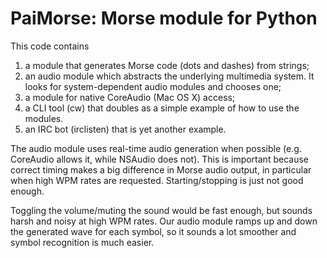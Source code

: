 # PaiMorse: Morse module for Python

This code contains

1. a module that generates Morse code (dots and dashes) from strings;
2. an audio module which abstracts the underlying multimedia system. It looks for system-dependent audio modules and chooses one;
3. a module for native CoreAudio (Mac OS X) access;
4. a CLI tool (cw) that doubles as a simple example of how to use the modules.
5. an IRC bot (irclisten) that is yet another example.

The audio module uses real-time audio generation when possible (e.g. CoreAudio allows it, while NSAudio does not). This is important because correct timing makes a big difference in Morse audio output, in particular when high WPM rates are requested. Starting/stopping is just not good enough.

Toggling the volume/muting the sound would be fast enough, but sounds harsh and noisy at high WPM rates. Our audio module ramps up and down the generated wave for each symbol, so it sounds a lot smoother and symbol recognition is much easier.
